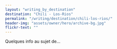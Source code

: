 ```yaml
---
layout: "writing_by_destination"
destination: "Chili - Los-Rios"
permalink: "/writing/destination/chili-los-rios/"
header-img: "assets/owner/hero/archive-bg.jpg"
flickr-text: ""
---
```


Quelques info au sujet de...
